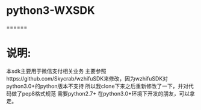 # python3-WXSDK
======

说明:
=========================
本sdk主要用于微信支付相关业务
主要参照https://github.com/Skycrab/wzhifuSDK来修改，因为wzhifuSDK对python3.0+的python版本不支持
所以我clone下来之后重新修改了一下，并对代码做了pep8格式规范
需要python2.7+
在python3.0+环境下开发的朋友，可以拿走。